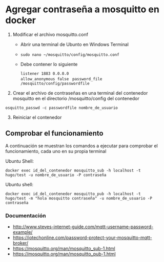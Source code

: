 # Agregar contraseña a mosquitto en docker

1. Modificar el archivo mosquitto.conf
    - Abrir una terminal de Ubunto en Windows Terminal
    - <code>sudo nano ~/mosquitto/config/mosquitto.conf</code>
    - Debe contener lo siguiente

        <code>listener 1883 0.0.0.0</code>        
        <code>allow_anonymous false</code>
       <code> password_file /mosquitto/config/passwordfile</code>

2. Crear el archivo de contraseñas en una terminal del contenedor mosquitto en el directorio /mosquitto/config del contenedor

<code>osquitto_passwd -c passwordfile nombre_de_usuario</code>

3. Reiniciar el contenedor

## Comprobar el funcionamiento

A continuación se muestran los comandos a ejecutar para comprobar el funcionamiento, cada uno en su propia terminal

Ubuntu Shell:

<code>docker exec id_del_contenedor mosquitto_sub -h localhost -t hugo/test -u nombre_de_usuario -P contraseña</code>

Ubuntu shell:

<code>docker exec id_del_contenedor mosquitto_pub -h localhost -t hugo/test -m "hola mosquitto contraseña" -u nombre_de_usuario -P contraseña</code>

### Documentación

- http://www.steves-internet-guide.com/mqtt-username-password-example/
- https://iotechonline.com/password-protect-your-mosquitto-mqtt-broker/
- https://mosquitto.org/man/mosquitto_sub-1.html
- https://mosquitto.org/man/mosquitto_pub-1.html

